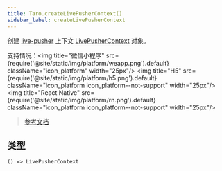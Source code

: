 ```yaml
---
title: Taro.createLivePusherContext()
sidebar_label: createLivePusherContext
---
```


创建 [live-pusher](/docs/components/media/live-pusher) 上下文 [LivePusherContext](/docs/apis/media/live/LivePusherContext) 对象。

支持情况：<img title="微信小程序" src={require('@site/static/img/platform/weapp.png').default} className="icon_platform" width="25px"/> <img title="H5" src={require('@site/static/img/platform/h5.png').default} className="icon_platform icon_platform--not-support" width="25px"/> <img title="React Native" src={require('@site/static/img/platform/rn.png').default} className="icon_platform icon_platform--not-support" width="25px"/>

> [参考文档](https://developers.weixin.qq.com/miniprogram/dev/api/media/live/wx.createLivePusherContext.html)

## 类型

```tsx
() => LivePusherContext
```
